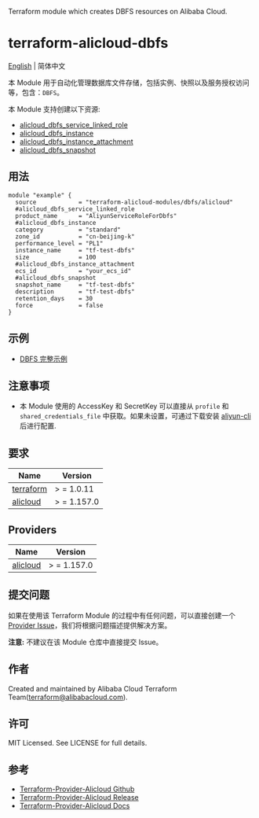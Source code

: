 Terraform module which creates DBFS resources on Alibaba Cloud.

terraform-alicloud-dbfs
=====================================================================

[English](README.md) | 简体中文

本 Module 用于自动化管理数据库文件存储，包括实例、快照以及服务授权访问等，包含：`DBFS`。

本 Module 支持创建以下资源:

* [alicloud_dbfs_service_linked_role](https://registry.terraform.io/providers/aliyun/alicloud/latest/docs/resources/dbfs_service_linked_role)
* [alicloud_dbfs_instance](https://registry.terraform.io/providers/aliyun/alicloud/latest/docs/resources/dbfs_instance)
* [alicloud_dbfs_instance_attachment](https://registry.terraform.io/providers/aliyun/alicloud/latest/docs/resources/dbfs_instance_attachment)
* [alicloud_dbfs_snapshot](https://registry.terraform.io/providers/aliyun/alicloud/latest/docs/resources/dbfs_snapshot)

## 用法

```hcl
module "example" {
  source            = "terraform-alicloud-modules/dbfs/alicloud"
  #alicloud_dbfs_service_linked_role
  product_name      = "AliyunServiceRoleForDbfs"
  #alicloud_dbfs_instance
  category          = "standard"
  zone_id           = "cn-beijing-k"
  performance_level = "PL1"
  instance_name     = "tf-test-dbfs"
  size              = 100
  #alicloud_dbfs_instance_attachment
  ecs_id            = "your_ecs_id"
  #alicloud_dbfs_snapshot
  snapshot_name     = "tf-test-dbfs"
  description       = "tf-test-dbfs"
  retention_days    = 30
  force             = false
}
```

## 示例

* [DBFS 完整示例](https://github.com/terraform-alicloud-modules/terraform-alicloud-dbfs/tree/main/examples/complete)

## 注意事项

* 本 Module 使用的 AccessKey 和 SecretKey 可以直接从 `profile` 和 `shared_credentials_file`
  中获取。如果未设置，可通过下载安装 [aliyun-cli](https://github.com/aliyun/aliyun-cli#installation) 后进行配置.

## 要求

| Name | Version |
|------|---------|
| <a name="requirement_terraform"></a> [terraform](#requirement\_terraform) | > = 1.0.11 |
| <a name="requirement_alicloud"></a> [alicloud](#requirement\_alicloud) | > = 1.157.0 |

## Providers

| Name | Version |
|------|---------|
| <a name="provider_alicloud"></a> [alicloud](#provider\_alicloud) | > = 1.157.0 |

## 提交问题

如果在使用该 Terraform Module
的过程中有任何问题，可以直接创建一个 [Provider Issue](https://github.com/aliyun/terraform-provider-alicloud/issues/new)，我们将根据问题描述提供解决方案。

**注意:** 不建议在该 Module 仓库中直接提交 Issue。

## 作者

Created and maintained by Alibaba Cloud Terraform Team(terraform@alibabacloud.com).

## 许可

MIT Licensed. See LICENSE for full details.

## 参考

* [Terraform-Provider-Alicloud Github](https://github.com/aliyun/terraform-provider-alicloud)
* [Terraform-Provider-Alicloud Release](https://releases.hashicorp.com/terraform-provider-alicloud/)
* [Terraform-Provider-Alicloud Docs](https://registry.terraform.io/providers/aliyun/alicloud/latest/docs)
